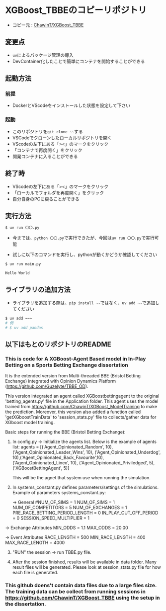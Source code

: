 # XGBoost_TBBEのコピーリポジトリ
- コピー元 : [ChawinT/XGBoost_TBBE](https://github.com/ChawinT/XGBoost_TBBE/tree/main)

## 変更点
- `uv`によるパッケージ管理の導入
- DevContainer化したことで簡単にコンテナを開始することができる

## 起動方法
### 前提
- DockerとVScodeをインストールした状態を設定して下さい

### 起動
- このリポジトリを`git clone ~~`する
- VSCodeでクローンしたローカルリポジトリを開く
- VScodeの左下にある「><」のマークをクリック
- 「コンテナで再度開く」をクリック
- 開発コンテナに入ることができる

## 終了時
- VScodeの左下にある「><」のマークをクリック
- 「ローカルでフォルダを再度開く」をクリック
- 自分自身のPCに戻ることができる

## 実行方法
```bash
$ uv run 〇〇.py 
```

- 今までは、`python 〇〇.py`で実行できたが、今回は`uv run 〇〇.py`で実行可能

- 試しに以下のコマンドを実行し、pythonが動くかどうか確認してください
```bash
$ uv run main.py

Hello World
```

## ライブラリの追加方法
- ライブラリを追加する際は、`pip install ~~`ではなく、`uv add ~~`で追加してください
```bash
$ uv add ~~~
# 例 
# $ uv add pandas
```

## 以下はもとのリポジトリのREADME
### This is code for A XGBoost-Agent Based model in In-Play Betting on a Sports Betting Exchange dissertation 

It is the extended version from Multi-threaded BBE (Bristol Betting Exchange) integrated with Opinion Dynamics Platform (https://github.com/Guzelyte/TBBE_OD). 

This version integrated an agent called XGBoostbettingagent to the original 'betting_agents.py' file in the Application folder. This agent uses the model trained from https://github.com/ChawinT/XGBoost_ModelTraining to make the prediction. Moreover, this version also added a function called 'getXGboostTrainData' to 'session_stats.py' file to collects/gather data for XGboost model training. 

Basic steps for running the BBE (Bristol Betting Exchange): 
1. In config.py -> Initialize the agents list. Below is the example of agents list:
   agents = [('Agent_Opinionated_Random', 10), ('Agent_Opinionated_Leader_Wins', 10),
          ('Agent_Opinionated_Underdog', 10),('Agent_Opinionated_Back_Favourite',10),
          ('Agent_Opinionated_Linex', 10), ('Agent_Opinionated_Priviledged', 5),
          ('XGBoostBettingAgent', 5)]

   This will be the agnet that system use when running the simulation. 

2. In systems_constant.py defines parameters/settings of the simulations. Example of parameters  systems_constant.py:

   -> General
  #NUM_OF_SIMS = 1
  NUM_OF_SIMS = 1
  NUM_OF_COMPETITORS = 5
  NUM_OF_EXCHANGES = 1
  PRE_RACE_BETTING_PERIOD_LENGTH = 0
  IN_PLAY_CUT_OFF_PERIOD = 0
  SESSION_SPEED_MULTIPLIER = 1

  -> Exchange Attributes
  MIN_ODDS = 1.1
  MAX_ODDS = 20.00

  -> Event Attributes
  RACE_LENGTH = 500
  MIN_RACE_LENGTH = 400
  MAX_RACE_LENGTH = 4000


3. "RUN" the session -> run TBBE.py file. 

4. After the session finished, results will be available in data folder. Many result files will be generated. Please look at session_stats.py file for how each file is generated. 



### This github doens't contain data files due to a large files size. The training data can be collect from running sessions in https://github.com/ChawinT/XGBoost_TBBE using the setup in the dissertation. 

  

  





